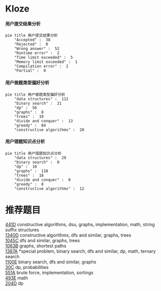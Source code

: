 # Kloze

<!-- tabs:start -->



#### **用户提交结果分析**

```mermaid
pie title 用户提交结果分析
    "Accepted" :  38
    "Rejected" :  0
    "Wrong answer" :  52
    "Runtime error" :  2
    "Time limit exceeded" :  5
    "Memory limit exceeded" :  1
    "Compilation error" :  2
    "Partial" :  0
```

#### **用户做题类型偏好分析**

```mermaid
pie title 用户做题类型偏好分析
    "data structures" :  112
    "binary search" :  21
    "dp" :  56
    "graphs" :  8
    "trees" :  19
    "divide and conquer" :  13
    "greedy" :  84
    "constructive algorithms" :  28
```
#### **用户错题知识点分析**

```mermaid
pie title 用户错题知识点分析
    "data structures" :  29
    "binary search" :  0
    "dp" :  10
    "graphs" :  118
    "trees" :  18
    "divide and conquer" :  0
    "greedy" :  8
    "constructive algorithms" :  12
```



<!-- tabs:end -->
# 推荐题目
[441D](https://codeforces.com/contest/441/problem/D)		constructive algorithms,
                        dsu,
                        graphs,
                        implementation,
                        math,
                        string suffix structures		  
[1340D](https://codeforces.com/contest/1340/problem/D)		constructive algorithms,
                        dfs and similar,
                        graphs,
                        trees		  
[1045C](https://codeforces.com/contest/1045/problem/C)		dfs and similar,
                        graphs,
                        trees		  
[1063B](https://codeforces.com/contest/1063/problem/B)		graphs,
                        shortest paths		  
[1387A](https://codeforces.com/contest/1387/problem/A)		*special problem,
                        binary search,
                        dfs and similar,
                        dp,
                        math,
                        ternary search		  
[1100E](https://codeforces.com/contest/1100/problem/E)		binary search,
                        dfs and similar,
                        graphs		  
[30C](https://codeforces.com/contest/30/problem/C)		dp,
                        probabilities		  
[551A](https://codeforces.com/contest/551/problem/A)		brute force,
                        implementation,
                        sortings		  
[493E](https://codeforces.com/contest/493/problem/E)		math		  
[204D](https://codeforces.com/contest/204/problem/D)		dp		  

